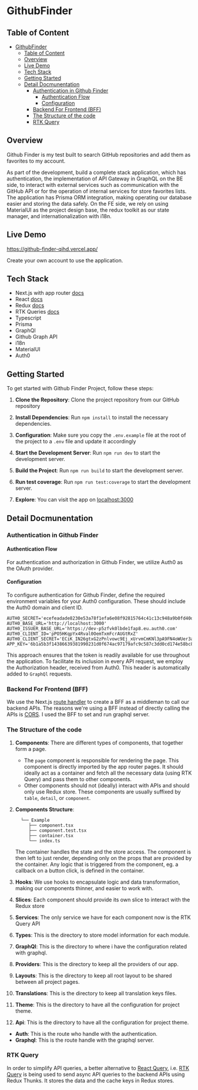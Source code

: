# GithubFinder

## Table of Content
- [GithubFinder](#githubfinder)
  - [Table of Content](#table-of-content)
  - [Overview](#overview)
  - [Live Demo](#live-demo)
  - [Tech Stack](#tech-stack)
  - [Getting Started](#getting-started)
  - [Detail Docmunentation](#detail-docmunentation)
    - [Authentication in Github Finder](#authentication-in-github-finder)
      - [Authentication Flow](#authentication-flow)
      - [Configuration](#configuration)
    - [Backend For Frontend (BFF)](#backend-for-frontend-bff)
    - [The Structure of the code](#the-structure-of-the-code)
    - [RTK Query](#rtk-query)

## Overview

Github Finder is my test built to search GitHub repositories and add them as favorites to my account.

As part of the development, build a complete stack application, which has authentication, the implementation of API Gateway in GraphQL on the BE side, to interact with external services such as communication with the GitHub API or for the operation of internal services for store favorites lists. The application has Prisma ORM integration, making operating our database easier and storing the data safely.
On the FE side, we rely on using MaterialUI as the project design base, the redux toolkit as our state manager, and internationalization with i18n.

## Live Demo
https://github-finder-qihd.vercel.app/

Create your own account to use the application.
## Tech Stack

- Next.js with app router [docs](https://nextjs.org/docs)
- React [docs](https://react.dev/)
- Redux [docs](https://redux.js.org/)
- RTK Queries [docs](https://redux-toolkit.js.org/introduction/getting-started)
- Typescript
- Prisma
- GraphQl
- Github Graph API
- i18n
- MaterialUI
- Auth0

## Getting Started

To get started with Github Finder Project, follow these steps:

1. **Clone the Repository**: Clone the project repository from our GitHub repository

2. **Install Dependencies**: Run `npm install` to install the necessary dependencies.

3. **Configuration**: Make sure you copy the `.env.example` file at the root of the project to a `.env` file and update it accordingly

4. **Start the Development Server**: Run `npm run dev` to start the development server.

5. **Build the Project**: Run `npm run build` to start the development server.
6. **Run test coverage**: Run `npm run test:coverage` to start the development server.

7. **Explore**: You can visit the app on [localhost:3000](http://localhost:3000)

## Detail Docmunentation

### Authentication in Github Finder

#### Authentication Flow

For authentication and authorization in Github Finder, we utilize Auth0 as the OAuth provider.

#### Configuration

To configure authentication for Github Finder, define the required environment variables for your Auth0 configuration. 
  These should include the Auth0 domain and client ID.
```dotenv
AUTH0_SECRET='ecefeadade8230e53a78f1efa6e08f92815764c41c13c948a9b0fd40d00d554c'
AUTH0_BASE_URL='http://localhost:3000'
AUTH0_ISSUER_BASE_URL='https://dev-p5zfvk0lbde1fap8.eu.auth0.com'
AUTH0_CLIENT_ID='pPO5HKqpYx4Rval0OemTxmFcrAUGtRxZ'
AUTH0_CLIENT_SECRET='ECiK_IN26gtxG2zPnlvowc9Ej_xUrvmCmKNl3pA9FN4oWUer3a0m3q2Ry2zHMHDt'
APP_KEY='6b1a5b3f14386639381990231d0f674ac97179afc9c587c3dd0cd174e58bc894'
```


This approach ensures that the token is readily available for use throughout 
the application. To facilitate its inclusion in every API request, we employ the Authorization header, received from Auth0.
This header is automatically added to `GraphQl` requests.

### Backend For Frontend (BFF)

We use the Next.js [route handler](https://nextjs.org/docs/app/building-your-application/routing/route-handlers) to create a BFF as a middleman to call our backend APIs. The reasons we're using a BFF instead of directly calling the APIs is [CORS](https://developer.mozilla.org/en-US/docs/Web/HTTP/CORS). I used the BFF to set and run graphql server.

### The Structure of the code

1. **Components**: There are different types of components, that together form a page.
    * The `page` component is responsible for rendering the page. This component is directly
      imported by the app router pages. It should ideally act as a container and fetch all
      the necessary data (using RTK Query) and pass them to other components.
    * Other components should not (ideally) interact with APIs and should only use
      Redux store. These components are usually suffixed by `table`, `detail`, or `component`.
2. **Components Structure**:
    ```
      └── Example
         ├── component.tsx
         ├── component.test.tsx
         ├── container.tsx
         └── index.ts
    ```
    The container handles the state and the store access. The component is then left to just render, depending only on the props that are provided by the container. Any logic that is triggered from the component, eg. a callback on a button click, is defined in the container.

3. **Hooks**: We use hooks to encapsulate logic and data transformation, making our components
   thinner, and easier to work with.
4. **Slices**: Each component should provide its own slice to interact with the Redux store
5. **Services**: The only service we have for each component now is the RTK Query API
6. **Types**: This is the directory to store model information for each module.
7. **GraphQl**: This is the directory to where i have the configuration related with graphql.
8. **Providers**: This is the directory to keep all the providers of our app.
9. **Layouts**: This is the directory to keep all root layout to be shared between all project pages.
10. **Translations**: This is the directory to keep all translation keys files.
11. **Theme**: This is the directory to have all the configuration for project theme.
12. **Api**: This is the directory to have all the configuration for project theme.
   * **Auth**: This is the route who handle with the authentication.
   * **Graphql**: This is the route handle with the graphql server.

### RTK Query

In order to simplify API queries, a better alternative to [React Query](https://tanstack.com/query/v3/), i.e. [RTK Query](https://redux-toolkit.js.org/rtk-query/overview) is being used to send async API queries to the backend APIs using Redux Thunks. It stores the data and the cache keys in Redux stores.
